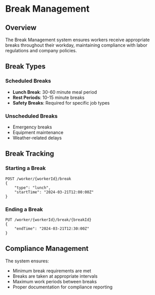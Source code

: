 # Break Management

## Overview
The Break Management system ensures workers receive appropriate breaks 
throughout their workday, maintaining compliance with labor regulations 
and company policies.

## Break Types

### Scheduled Breaks
- **Lunch Break**: 30-60 minute meal period
- **Rest Periods**: 10-15 minute breaks
- **Safety Breaks**: Required for specific job types

### Unscheduled Breaks
- Emergency breaks
- Equipment maintenance
- Weather-related delays

## Break Tracking

### Starting a Break
```http
POST /worker/{workerId}/break
{
    "type": "lunch",
    "startTime": "2024-03-21T12:00:00Z"
}
```

### Ending a Break
```http
PUT /worker/{workerId}/break/{breakId}
{
    "endTime": "2024-03-21T12:30:00Z"
}
```

## Compliance Management
The system ensures:
- Minimum break requirements are met
- Breaks are taken at appropriate intervals
- Maximum work periods between breaks
- Proper documentation for compliance reporting 